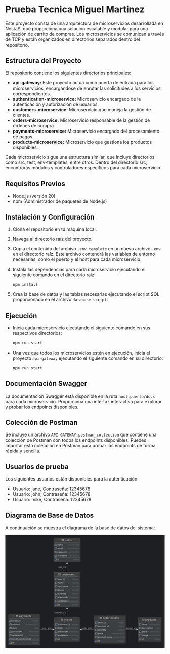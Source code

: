 # Prueba Tecnica Miguel Martinez

Este proyecto consta de una arquitectura de microservicios desarrollada en NestJS, que proporciona una solución escalable y modular para una aplicación de carrito de compras. Los microservicios se comunican a través de TCP y están organizados en directorios separados dentro del repositorio.

## Estructura del Proyecto

El repositorio contiene los siguientes directorios principales:

- **api-gateway:** Este proyecto actúa como puerta de entrada para los microservicios, encargándose de enrutar las solicitudes a los servicios correspondientes.
- **authentication-microservice:** Microservicio encargado de la autenticación y autorización de usuarios.
- **customers-microservice:** Microservicio que maneja la gestión de clientes.
- **orders-microservice:** Microservicio responsable de la gestión de órdenes de compra.
- **payments-microservice:** Microservicio encargado del procesamiento de pagos.
- **products-microservice:** Microservicio que gestiona los productos disponibles.

Cada microservicio sigue una estructura similar, que incluye directorios como src, test, env-templates, entre otros. Dentro del directorio src, encontrarás módulos y controladores específicos para cada microservicio.

## Requisitos Previos

- Node.js (versión 20)
- npm (Administrador de paquetes de Node.js)

## Instalación y Configuración

1. Clona el repositorio en tu máquina local.
2. Navega al directorio raíz del proyecto.
3. Copia el contenido del archivo `.env.template` en un nuevo archivo `.env` en el directorio raíz. Este archivo contendrá las variables de entorno necesarias, como el puerto y el host para cada microservicio.
4. Instala las dependencias para cada microservicio ejecutando el siguiente comando en el directorio raíz:

    ```bash
    npm install
    ```

5. Crea la base de datos y las tablas necesarias ejecutando el script SQL proporcionado en el archivo `database-script`.

## Ejecución

- Inicia cada microservicio ejecutando el siguiente comando en sus respectivos directorios:

    ```bash
    npm run start
    ```

- Una vez que todos los microservicios estén en ejecución, inicia el proyecto `api-gateway` ejecutando el siguiente comando en su directorio:

    ```bash
    npm run start
    ```

## Documentación Swagger

La documentación Swagger está disponible en la ruta `host:puerto/docs` para cada microservicio. Proporciona una interfaz interactiva para explorar y probar los endpoints disponibles.

## Colección de Postman

Se incluye un archivo `API GATEWAY.postman_collection` que contiene una colección de Postman con todos los endpoints disponibles. Puedes importar esta colección en Postman para probar los endpoints de forma rápida y sencilla.

## Usuarios de prueba

Los siguientes usuarios están disponibles para la autenticación:

- Usuario: jane, Contraseña: 12345678
- Usuario: john, Contraseña: 12345678
- Usuario: mike, Contraseña: 12345678

## Diagrama de Base de Datos

A continuación se muestra el diagrama de la base de datos del sistema:

![Diagrama de Base de Datos](diagram_database.png)
